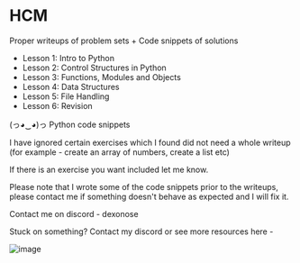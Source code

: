 # HCM
Proper writeups of problem sets + Code snippets of solutions

 - Lesson 1: Intro to Python
 - Lesson 2: Control Structures in Python
 - Lesson 3: Functions, Modules and Objects
 - Lesson 4: Data Structures
 - Lesson 5: File Handling
 - Lesson 6: Revision

(っ◕‿◕)っ Python code snippets

I have ignored certain exercises which I found did not need a whole writeup (for example - create an array of numbers, create a list etc) 

If there is an exercise you want included let me know.

Please note that I wrote some of the code snippets prior to the writeups, please contact me if something doesn't behave as expected and I will fix it.

Contact me on discord - dexonose

Stuck on something? Contact my discord or see more resources here -

![image](https://github.com/user-attachments/assets/69d2b74b-5abc-4d9b-9276-a7dcda4b6e5f)
